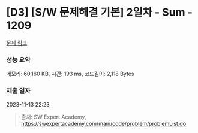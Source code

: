 # [D3] [S/W 문제해결 기본] 2일차 - Sum - 1209 

[문제 링크](https://swexpertacademy.com/main/code/problem/problemDetail.do?contestProbId=AV13_BWKACUCFAYh) 

### 성능 요약

메모리: 60,160 KB, 시간: 193 ms, 코드길이: 2,118 Bytes

### 제출 일자

2023-11-13 22:23



> 출처: SW Expert Academy, https://swexpertacademy.com/main/code/problem/problemList.do